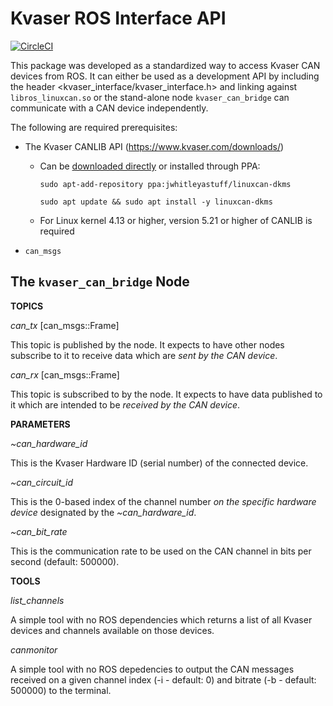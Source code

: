 # Kvaser ROS Interface API

[![CircleCI](https://circleci.com/gh/astuff/kvaser_interface/tree/master.svg?style=svg)](https://circleci.com/gh/astuff/kvaser_interface/tree/master)

This package was developed as a standardized way to access Kvaser CAN devices from ROS. It can either be used as a development API
by including the header <kvaser_interface/kvaser_interface.h> and linking against `libros_linuxcan.so` or the stand-alone node
`kvaser_can_bridge` can communicate with a CAN device independently.

The following are required prerequisites:

* The Kvaser CANLIB API (https://www.kvaser.com/downloads/)
    * Can be [downloaded directly](https://www.kvaser.com/kvaser-downloads) or installed through PPA:

        `sudo apt-add-repository ppa:jwhitleyastuff/linuxcan-dkms`

        `sudo apt update && sudo apt install -y linuxcan-dkms`
    * For Linux kernel 4.13 or higher, version 5.21 or higher of CANLIB is required
* `can_msgs`

## The `kvaser_can_bridge` Node

**TOPICS**

*can_tx* [can_msgs::Frame]

This topic is published by the node. It expects to have other nodes subscribe to it to receive data which are *sent by the CAN device*.

*can_rx* [can_msgs::Frame]

This topic is subscribed to by the node. It expects to have data published to it which are intended to be *received by the CAN device*.

**PARAMETERS**

*~can_hardware_id*

This is the Kvaser Hardware ID (serial number) of the connected device.

*~can_circuit_id*

This is the 0-based index of the channel number *on the specific hardware device* designated by the *~can_hardware_id*.

*~can_bit_rate*

This is the communication rate to be used on the CAN channel in bits per second (default: 500000).

**TOOLS**

*list_channels*

A simple tool with no ROS dependencies which returns a list of all Kvaser devices and channels available on those devices.

*canmonitor*

A simple tool with no ROS depedencies to output the CAN messages received on a given channel index (-i - default: 0) and bitrate (-b - default: 500000) to the terminal.
